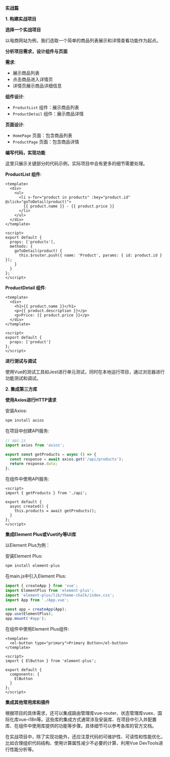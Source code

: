 **实战篇**

**1. 构建实战项目**

**选择一个实战项目**

以电商网站为例，我们选取一个简单的商品列表展示和详情查看功能作为起点。

**分析项目需求，设计组件与页面**

**需求**:
- 展示商品列表
- 点击商品进入详情页
- 详情页展示商品详细信息

**组件设计**:
- `ProductList` 组件：展示商品列表
- `ProductDetail` 组件：展示商品详情

**页面设计**:
- `HomePage` 页面：包含商品列表
- `ProductPage` 页面：包含商品详情

**编写代码，实现功能**

这里只展示关键部分的代码示例，实际项目中会有更多的细节需要处理。

**ProductList 组件**:

```vue
<template>
  <div>
    <ul>
      <li v-for="product in products" :key="product.id" @click="goToDetail(product)">
        {{ product.name }} - {{ product.price }}
      </li>
    </ul>
  </div>
</template>

<script>
export default {
  props: ['products'],
  methods: {
    goToDetail(product) {
      this.$router.push({ name: 'Product', params: { id: product.id } });
    }
  }
};
</script>
```

**ProductDetail 组件**:

```vue
<template>
  <div>
    <h1>{{ product.name }}</h1>
    <p>{{ product.description }}</p>
    <p>Price: {{ product.price }}</p>
  </div>
</template>

<script>
export default {
  props: ['product']
};
</script>
```

**进行测试与调试**

使用Vue的测试工具如Jest进行单元测试，同时在本地运行项目，通过浏览器进行功能测试和调试。

**2. 集成第三方库**

**使用Axios进行HTTP请求**

安装Axios:

```bash
npm install axios
```

在项目中创建API服务:

```javascript
// api.js
import axios from 'axios';

export const getProducts = async () => {
  const response = await axios.get('/api/products');
  return response.data;
};
```

在组件中使用API服务:

```vue
<script>
import { getProducts } from './api';

export default {
  async created() {
    this.products = await getProducts();
  }
};
</script>
```

**集成Element Plus或Vuetify等UI库**

以Element Plus为例：

安装Element Plus:

```bash
npm install element-plus
```

在main.js中引入Element Plus:

```javascript
import { createApp } from 'vue';
import ElementPlus from 'element-plus';
import 'element-plus/lib/theme-chalk/index.css';
import App from './App.vue';

const app = createApp(App);
app.use(ElementPlus);
app.mount('#app');
```

在组件中使用Element Plus组件:

```vue
<template>
  <el-button type="primary">Primary Button</el-button>
</template>

<script>
import { ElButton } from 'element-plus';

export default {
  components: {
    ElButton
  }
};
</script>
```

**集成其他常用库和插件**

根据项目的具体需求，还可以集成路由管理库vue-router、状态管理库vuex、国际化库vue-i18n等。这些库的集成方式通常涉及安装库、在项目中引入并配置库、在组件中使用库提供的功能等步骤。具体细节可以参考各库的官方文档。

在实战项目中，除了实现功能外，还应注意代码的可维护性、可读性和性能优化，比如合理组织代码结构、使用计算属性减少不必要的计算、利用Vue DevTools进行性能分析等。